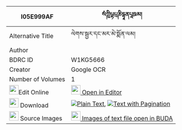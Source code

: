 |I05E999AF|སཾཀྵིཔྟཔྲཎིདྷཱནཔཱཋམ། 
| --- | --- 
|Alternative Title |ལེགས་སྦྱར་དང་མར་མེ་སྨོན་ལམ།
|Author | 
|BDRC ID | W1KG5666
|Creator | Google OCR
|Number of Volumes| 1
|<img width="25" src="https://img.icons8.com/color/25/000000/edit-property.png">Edit Online| [<img width="25" src="https://avatars.githubusercontent.com/u/45091458?s=200&v=4"> Open in Editor](http://editor.openpecha.org/I05E999AF)
|<img width="25" src="https://img.icons8.com/fluent/48/000000/download-2.png"/>  Download | [![](https://img.icons8.com/color/20/000000/txt.png)Plain Text](https://github.com/Openpecha/I05E999AF/releases/download/v1/samkshiptatranidhanapatam(?)_plain_I05E999AF.zip), [![](https://img.icons8.com/color/20/000000/txt.png)Text with Pagination](https://github.com/Openpecha/I05E999AF/releases/download/v1/samkshiptatranidhanapatam(?)_pages_I05E999AF.zip)
|<img width="25" src="https://img.icons8.com/plasticine/100/000000/pictures-folder.png"/>  Source Images | [<img width="25" src="https://library.bdrc.io/icons/BUDA-small.svg"> Images of text file open in BUDA](https://library.bdrc.io/show/bdr:W1KG5666)